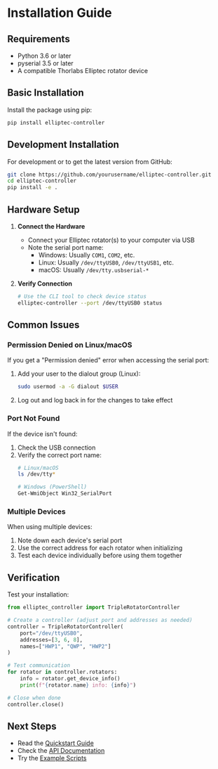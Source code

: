 # Installation Guide

## Requirements

- Python 3.6 or later
- pyserial 3.5 or later
- A compatible Thorlabs Elliptec rotator device

## Basic Installation

Install the package using pip:

```bash
pip install elliptec-controller
```

## Development Installation

For development or to get the latest version from GitHub:

```bash
git clone https://github.com/yourusername/elliptec-controller.git
cd elliptec-controller
pip install -e .
```

## Hardware Setup

1. **Connect the Hardware**
   - Connect your Elliptec rotator(s) to your computer via USB
   - Note the serial port name:
     - Windows: Usually `COM1`, `COM2`, etc.
     - Linux: Usually `/dev/ttyUSB0`, `/dev/ttyUSB1`, etc.
     - macOS: Usually `/dev/tty.usbserial-*`

2. **Verify Connection**
   ```bash
   # Use the CLI tool to check device status
   elliptec-controller --port /dev/ttyUSB0 status
   ```

## Common Issues

### Permission Denied on Linux/macOS

If you get a "Permission denied" error when accessing the serial port:

1. Add your user to the dialout group (Linux):
   ```bash
   sudo usermod -a -G dialout $USER
   ```

2. Log out and log back in for the changes to take effect

### Port Not Found

If the device isn't found:

1. Check the USB connection
2. Verify the correct port name:
   ```bash
   # Linux/macOS
   ls /dev/tty*
   
   # Windows (PowerShell)
   Get-WmiObject Win32_SerialPort
   ```

### Multiple Devices

When using multiple devices:

1. Note down each device's serial port
2. Use the correct address for each rotator when initializing
3. Test each device individually before using them together

## Verification

Test your installation:

```python
from elliptec_controller import TripleRotatorController

# Create a controller (adjust port and addresses as needed)
controller = TripleRotatorController(
    port="/dev/ttyUSB0",
    addresses=[3, 6, 8],
    names=["HWP1", "QWP", "HWP2"]
)

# Test communication
for rotator in controller.rotators:
    info = rotator.get_device_info()
    print(f"{rotator.name} info: {info}")

# Close when done
controller.close()
```

## Next Steps

- Read the [Quickstart Guide](quickstart.md)
- Check the [API Documentation](api.md)
- Try the [Example Scripts](../examples/)